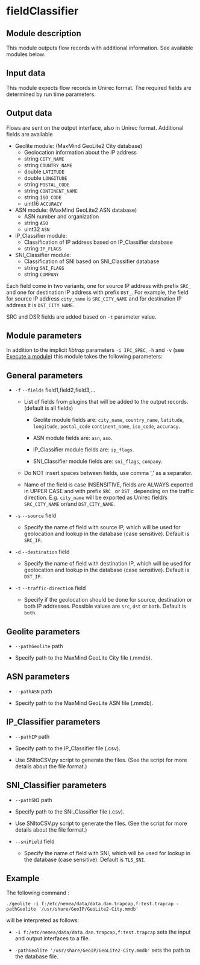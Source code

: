 # fieldClassifier

## Module description

This module outputs flow records with additional information. See available modules below.

## Input data

This module expects flow records in Unirec format. The required fields
are determined by run time parameters.

## Output data

Flows are sent on the output interface, also in Unirec format. Additional fields are available

* Geolite module: (MaxMind GeoLite2 City database)
    * Geolocation information about the IP address
    * string `CITY_NAME`
    * string `COUNTRY_NAME`
    * double `LATITUDE`
    * double `LONGITUDE`
    * string `POSTAL_CODE`
    * string `CONTINENT_NAME`
    * string `ISO_CODE`
    * uint16 `ACCURACY`
* ASN module: (MaxMind GeoLite2 ASN database)
    * ASN number and organization
    * string `ASO`
    * uint32 `ASN`
* IP_Classifier module:
    * Classification of IP address based on IP_Classifier database
    * string `IP_FLAGS`
* SNI_Classifier module:
    * Classification of SNI based on SNI_Classifier database
    * string `SNI_FLAGS`
    * string `COMPANY`

Each field come in two variants, one for source IP address with prefix `SRC_` and one for
destination IP address with prefix `DST_`. For example, the field for source IP address `city_name` is
`SRC_CITY_NAME` and for destination IP address it is `DST_CITY_NAME`.

SRC and DSR fields are added based on `-t` parameter value.

## Module parameters

In addition to the implicit *libtrap* parameters `-i IFC_SPEC`, `-h`
and `-v` (see [Execute a
module](https://github.com/CESNET/Nemea#try-out-nemea-modules)) this
module takes the following parameters:

## General parameters

* `-f` `--fields` field1,field2,field3,...

  * List of fields from plugins that will be added to the output records. (default is all fields)

    * Geolite module fields are: `city_name`, `country_name`, `latitude`, `longitude`, `postal_code`
      `continent_name`, `iso_code`, `accuracy`.

    * ASN module fields are: `asn`, `aso`.

    * IP_Classifier module fields are: `ip_flags`.

    * SNI_Classifier module fields are: `sni_flags`, `company`.

  * Do NOT insert spaces between fields, use comma ',' as a separator.

  * Name of the field is case INSENSITIVE, fields are ALWAYS exported in UPPER CASE and with prefix
    `SRC_` or `DST_` depending on the traffic direction. E.g. `city_name` will be exported as Unirec
    field/s `SRC_CITY_NAME` or/and `DST_CITY_NAME`.

* `-s` `--source` field

  * Specify the name of field with source IP, which will be used for geolocation and lookup in the database (case sensitive). Default is `SRC_IP`.

* `-d` `--destination` field

  * Specify the name of field with destination IP, which will be used for geolocation and lookup in the database (case sensitive). Default is `DST_IP`.

* `-t` `--traffic-direction` field

  * Specify if the geolocation should be done for source, destination or both IP addresses. Possible
    values are `src`, `dst` or `both`. Default is `both`.

## Geolite parameters

*  `--pathGeolite` path

  * Specify path to the MaxMind GeoLite City file (.mmdb).

## ASN parameters

*  `--pathASN` path

  * Specify path to the MaxMind GeoLite ASN file (.mmdb).

## IP_Classifier parameters

*  `--pathIP` path

  * Specify path to the IP_Classifier file (.csv).

  * Use SNItoCSV.py script to generate the files. (See the script for more details about the file
  format.)

## SNI_Classifier parameters

*  `--pathSNI` path

  * Specify path to the SNI_Classifier file (.csv).

  * Use SNItoCSV.py script to generate the files. (See the script for more details about the file
  format.)

 * `--sniField` field

   * Specify the name of field with SNI, which will be used for lookup in the database (case
   sensitive). Default is `TLS_SNI`.


## Example
The following command :

`./geolite -i f:/etc/nemea/data/data.dan.trapcap,f:test.trapcap -pathGeolite '/usr/share/GeoIP/GeoLite2-City.mmdb'`

will be interpreted as follows:

* `-i f:/etc/nemea/data/data.dan.trapcap,f:test.trapcap`
  sets the input and output interfaces to a file.

* `-pathGeolite '/usr/share/GeoIP/GeoLite2-City.mmdb'` sets the path to the database file.

